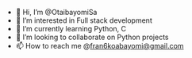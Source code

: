 - 👋 Hi, I’m @OtaibayomiSa
- 👀 I’m interested in Full stack development
- 🌱 I’m currently learning Python, C
- 💞️ I’m looking to collaborate on Python projects
- 📫 How to reach me @fran6koabayomi@gmail.com

<!---
OtaibayomiSa/OtaibayomiSa is a ✨ special ✨ repository because its `README.md` (this file) appears on your GitHub profile.
You can click the Preview link to take a look at your changes.
--->
